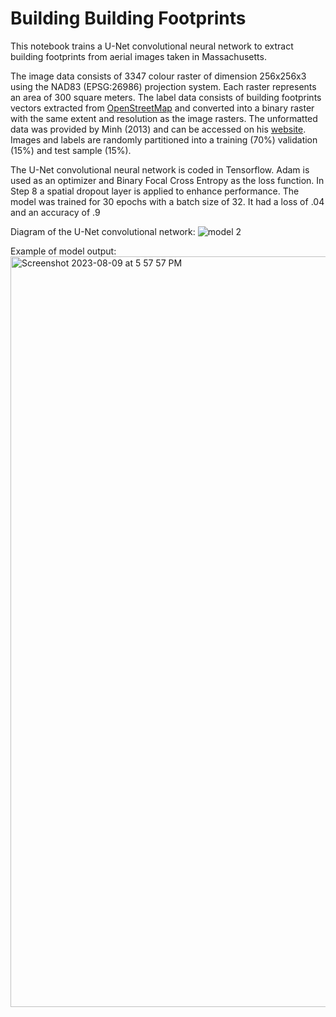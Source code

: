# Building Building Footprints

This notebook trains a U-Net convolutional neural network to extract building footprints from aerial images taken in Massachusetts. 

The image data consists of 3347 colour raster of dimension 256x256x3 using the NAD83 (EPSG:26986) projection system. Each raster represents an area of 300 square meters. The label data consists of building footprints vectors extracted from [OpenStreetMap](https://www.openstreetmap.org/relation/61315) and converted into a binary raster with the same extent and resolution as the image rasters. The unformatted data was provided by Minh (2013) and can be accessed on his [website](http://www.cs.toronto.edu/~vmnih/data/). Images and labels are randomly partitioned into a training (70%) validation (15%) and test sample (15%).

The U-Net convolutional neural network is coded in Tensorflow. Adam is used as an optimizer and Binary Focal Cross Entropy as the loss function. In Step 8 a spatial dropout layer is applied to enhance performance. The model was trained for 30 epochs with a batch size of 32. It had a loss of .04 and an accuracy of .9


Diagram of the U-Net convolutional network:
![model 2](https://github.com/erikaguti/Building-BuildingFootprints/assets/57955273/e8b8532f-d764-4b63-bb1f-b366c186ff8f)

Example of model output:
<img width="1201" alt="Screenshot 2023-08-09 at 5 57 57 PM" src="https://github.com/erikaguti/Building-BuildingFootprints/assets/57955273/69177f23-06d6-4b7c-bcf4-bd16f3b91f11">






